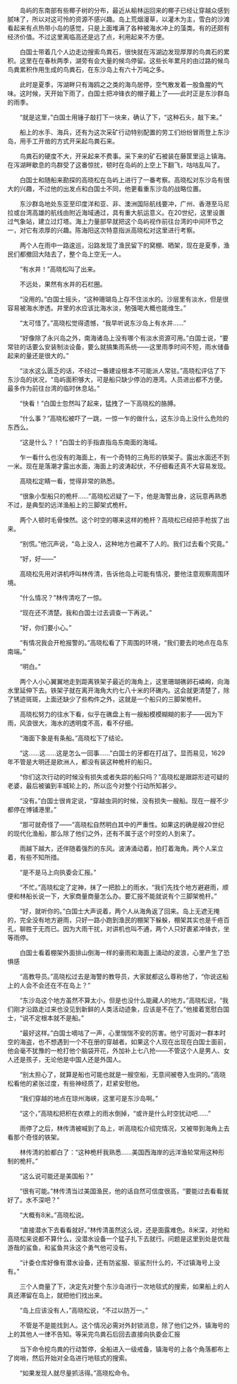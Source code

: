 　　岛屿的东南部有些椰子树的分布，最近从榆林运回来的椰子已经让穿越众感到腻味了，所以对这可怜的资源不感兴趣。岛上荒烟漫草，以灌木为主，雪白的沙滩看起来有点热带小岛的感觉，只是上面堆满了各种被海水冲上的藻类。有的还颇有经济价值。不过这里离临高还是远了点，利用起来不方便。

　　白国士带着几个人边走边搜索鸟粪石，很快就在泻湖边发现厚厚的鸟粪石的累积。这里在在春秋两季，湖旁有会大量的候鸟停留。这些长年累月的由过路的候鸟鸟粪累积作用生成的鸟粪石，在东沙岛上有六十万吨之多。

　　此时是夏季，泻湖畔只有海鸥之之类的海鸟居停，空气散发着一股鱼腥的气味。这时候，天开始下雨了，白国士把冲锋衣的帽子戴上了——此时正是东沙群岛的雨季。

　　“就是这里，”白国士用锤子敲打下一块来，确认了下，“这种石头，敲下来。”

　　船上的水手、海兵，还有为这次采矿行动特别配置的劳工们纷纷冒雨登上东沙岛，用手工开凿的方式开采起鸟粪石来。

　　鸟粪石的硬度不大，开采起来不费事。采下来的矿石被装在藤筐里运上镇海。在泻湖畔歇息的鸟群受了这番惊扰，顿时在岛屿的上空上下翻飞，咕咕乱叫了。

　　白国士和随船来勘探的高晓松在岛屿上进行了一番考察。高晓松对东沙岛有很大的兴趣，不过他的出发点和白国士不同，他更看重东沙岛的战略位置。

　　东沙群岛地处东亚至印度洋和亚、非、澳洲国际航线要冲，广州、香港至马尼拉或台湾高雄的航线由附近海域通过，具有重大航运意义。在20世纪，这里设置过气象站，建立过灯塔。海上力量部早就把这个岛屿视作前往台湾的中间环节之一，对它有浓厚的兴趣。陈海阳这次特意指派高晓松对这里进行考察。

　　两个人在雨中一路逡巡，沿路发现了渔民留下的窝棚、晒架，现在是夏季，渔民们都撤回大陆去了，整个岛上空无一人。

　　“有水井！”高晓松叫了出来。

　　不远处，果然有水井的石栏圈。

　　“没用的。”白国士摇头，“这种珊瑚岛上存不住淡水的。沙层里有淡水，但是很容易被海水渗透。井里的水应该比海水淡，勉强喝大概也能维生。”

　　“太可惜了。”高晓松觉得遗憾，“我早听说东沙岛上有水井……”

　　“好像除了永兴岛之外，南海诸岛上没有哪个有淡水资源可用。”白国士说，“要常驻的话要么安装制淡设备，要么就搞集雨系统——这里雨季时间不短，雨水储备起来的量还是很大的。”

　　“淡水这么匮乏的话，不经过一番建设根本不可能派人常驻。”高晓松评估了下东沙岛的状况，“岛屿面积够大，可是船只缺少停泊的港湾。人员进出都不方便。最多作为前往台湾的临时休息站。”

　　“快看！”白国士忽然叫了起来，猛拽了一下高晓松的胳膊。

　　“什么事？”高晓松被吓了一跳，一惊一乍的做什么，这东沙岛上没什么危险的东西么。

　　“这是什么？！”白国士的手指直指岛东南面的海域。

　　乍一看什么也没有的海面上，有一个奇特的三角形的铁架子。露出水面还不到一米。现在是落潮才露出水面，海面上的波涛起伏，不仔细看还真不大容易发现。

　　高晓松定睛一看，觉得非常的熟悉。

　　“很象小型船只的桅杆……”高晓松迟疑了一下，他是海警出身，这玩意再熟悉不过，是典型的远洋渔船上的三脚架式桅杆。

　　两个人顿时毛骨悚然。这个时空的哪来这样的桅杆？高晓松已经把手枪拔了出来。

　　“别慌。”他沉声说，“岛上没人，这种地方也藏不了人的。我们过去看个究竟。”

　　“好，好——”

　　高晓松先用对讲机呼叫林传清，告诉他岛上可能有情况，要他注意观察周围环境。

　　“什么情况？”林传清吃了一惊。

　　“现在还不清楚。我和白国士过去调查一下再说。”

　　“好，你们要小心。”

　　“有情况我会开枪报警的。”高晓松看了下周围的环境，“我们要去的地点在岛东南端。”

　　“明白。”

　　两个人小心翼翼地走到距离铁架子最近的海角上，这里珊瑚礁卵石嶙峋，向海水里延伸下去。铁架子就在离开海角大约七八十米的环礁内。这会就更清楚了，除了锈迹斑斑，上面还缺少了些构件之外，这就是一个船只的三脚架桅杆。

　　高晓松努力的往水下看，似乎在礁盘上有一艘船模模糊糊的影子——因为下雨，风浪很大，海水的透明度不高，看不仔细。

　　“海面下象是有条船。”高晓松下了结论。

　　“这……这……这是怎么一回事……”白国士的牙都在打战了。显而易见，1629年不管是大明还是欧洲人，都没有装这种桅杆的船只。

　　“你们这次行动的时候没有损失或者失踪的船只吗？”高晓松是跟踪形迹可疑的老婆，最后被骗到丰城轮上的，所以迄今对整个行动所知甚少。

　　“没有。”白国士很肯定说，“穿越虫洞的时候，没有损失一艘船。现在一艘不少都停在博铺港里。”

　　“那可就奇怪了——”高晓松自然明白其中的严重性。如果这的确是艘20世纪的现代化渔船，那么除了他们之外，还有不属于这个时空的人到来了。

　　雨越下越大，还伴随着强烈的东风。波涛涌动着，拍打着海角。两个人呆立着，有些不知所措。

　　“是不是马上向执委会汇报。”

　　“不忙。”高晓松定了定神，抹了一把脸上的雨水，“我们先找个地方避避雨，顺便和林船长说一下，大家商量商量怎么办。要汇报不能就说有个三脚架桅杆。”

　　“好，就听你的。”白国士大声说着，两个人从海角返了回来。岛上无遮无掩的，完全没有地方避雨，只好一路小跑到渔民的棚架下躲躲，棚架其实也是千疮百孔，聊胜于无而已。因为大雨干扰，对讲机也叫不通，两个人只好裹紧冲锋衣，坐等雨停。

　　白国士看着棚架外面排山倒海一样的豪雨和海面上涌动的波浪，心里产生了恐惧感

　　“高教导员。”高晓松过去是海警的教导员，大家就都这么尊称他了，“你说这船上的人会不会还在不在岛上？”

　　“东沙岛这个地方虽然不算太小，但是也没什么能藏人的地方。”高晓松说，“我们刚才沿路走过来也没见到新鲜的人类活动迹象，应该是不在了。”他接着宽慰白国士，“说不定根本就不是船。”

　　“最好这样。”白国士嘀咕了一声，心里惴惴不安的厉害。他宁可面对一群本时空的海盗，也不想遇到一个不在册的穿越者。如果这个人现在出现在白国士面前，他会毫不犹豫的一枪打他个脑袋开花，外加补上七八抢——不管这个人是男人、女人还是孩子，无论他是中国人还是外国人。

　　“别太担心了，就算是船也可能也就是一艘空船，无意间被卷入虫洞的。”高晓松看他的紧张过度，有些神经质了，赶紧安慰他。

　　“我们穿越的地点在琼州海峡，这里可是东沙岛啊。”

　　“这个，”高晓松把积在衣襟上的雨水倒掉，“或许是什么时空扰动吧……”

　　雨停了之后，林传清被喊到了岛上，听高晓松介绍完情况，又被带到海角上去看那个奇怪的铁架。

　　林传清的脸都白了：“这种桅杆我熟悉……美国西海岸的远洋渔轮常用这种形制的桅杆。”

　　“这么说可能还是美国船？”

　　“很有可能。”林传清当过美国渔民，他的话自然可信度很高，“要能过去看看就好了。水不深吧？”

　　“大概有8米。”高晓松说。

　　“直接潜水下去看看就好。”林传清虽然这么说，还是面露难色。8米深，对他和高晓松来说都不算什么，没潜水设备一个猛子扎下去就行。问题是这里到处是优哉游哉的鲨鱼，和鲨鱼共泳这个勇气他可没有。

　　“计委仓库好像有潜水设备，还有防鲨服、驱鲨剂什么的，不过镇海号上没有。”

　　三个人商量了下，决定先对整个东沙岛进行一次地毯式的搜索，如果船上的人真还滞留在岛上，就把他们找出来。

　　“岛上应该没有人，”高晓松说，“不过以防万一。”

　　不管是不是能找到人。这个情况必需对外封锁消息，除了他们之外，镇海号的上的其他人一律不告知。等采完鸟粪石后回去直接向执委会汇报

　　当下命令挖鸟粪的行动暂停，全船进入一级戒备，镇海号的上各个角落都布上了岗哨，然后开始对全岛进行地毯式的搜索。

　　“如果发现人就尽量抓活得。”高晓松命令。
